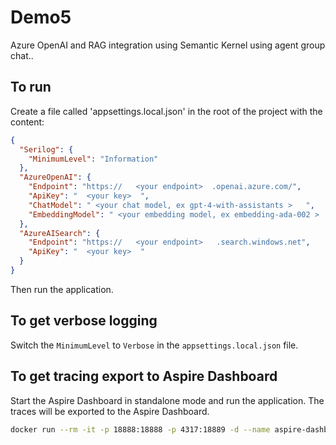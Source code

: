 # Demo5

Azure OpenAI and RAG integration using Semantic Kernel using agent group chat..

## To run

Create a file called 'appsettings.local.json' in the root of the project with the content: 
```json
{
  "Serilog": {
    "MinimumLevel": "Information"
  },
  "AzureOpenAI": {
    "Endpoint": "https://   <your endpoint>  .openai.azure.com/",
    "ApiKey": "  <your key>  ",
    "ChatModel": " <your chat model, ex gpt-4-with-assistants >   ",
    "EmbeddingModel": " <your embedding model, ex embedding-ada-002 >   "
  },
  "AzureAISearch": {
    "Endpoint": "https://   <your endpoint>   .search.windows.net",
    "ApiKey": "  <your key>  "
  }
}
```

Then run the application.

## To get verbose logging

Switch the `MinimumLevel` to `Verbose` in the `appsettings.local.json` file.


## To get tracing export to Aspire Dashboard

Start the Aspire Dashboard in standalone mode and run the application. The traces will be exported to the Aspire Dashboard.

```bash
docker run --rm -it -p 18888:18888 -p 4317:18889 -d --name aspire-dashboard mcr.microsoft.com/dotnet/aspire-dashboard:9.3
```